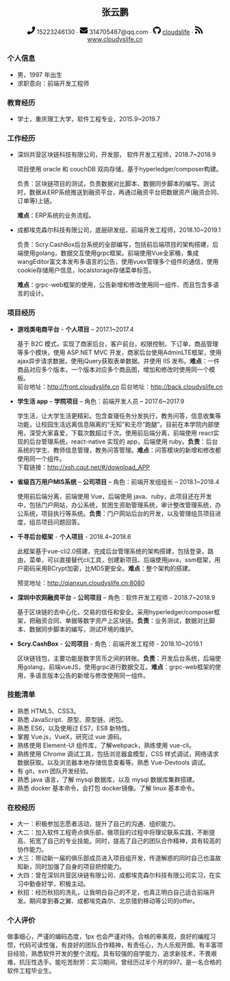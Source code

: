  <div align="center">
     <h2>张云鹏</h2>
     <div>
         <span>
             <img src="assets/phone-solid.svg" width="18px">
             15223246130
         </span>
         ·
         <span>
             <img src="assets/envelope-solid.svg" width="18px">
             314705487@qq.com
         </span>
         ·
         <span>
             <img src="assets/github-brands.svg" width="18px">
             <a href="https://github.com/cloudslife">cloudslife</a>
         </span>
         ·
         <span>
             <img src="assets/rss-solid.svg" width="18px">
             <a href="https://www.cloudyslife.cn">www.cloudyslife.cn</a>
         </span>
     </div>
 </div>




 ### 个人信息

 - 男，1997 年出生
 - 求职意向：前端开发工程师

### 教育经历

- 学士，重庆理工大学，软件工程专业，2015.9~2019.7

### 工作经历

- 深圳共营区块链科技有限公司，开发部， 软件开发工程师，2018.7~2018.9

  项目使用 oracle 和 couchDB 双向存储，基于hyperledger/composer构建。

  负责：区块链项目的测试，负责数据对比脚本、数据同步脚本的编写。测试时，数据从ERP系统推送到融资平台，再通过融资平台把数据资产(融资合同、订单等)上链。  

  **难点**：ERP系统的业务流程。

- 成都埃克森尔科技有限公司，底层研发组，前端开发工程师，2018.10~2019.1

  负责：Scry.CashBox后台系统的全部编写，包括前后端项目的架构搭建，后端使用golang，数据交互使用grpc框架。前端使用Vue全家桶，集成wangEditor富文本发布多语言的公告，使用vuex管理多个组件的通信，使用cookie存储用户信息，localstorage存储菜单标签。  

  **难点**：grpc-web框架的使用，公告新增和修改使用同一组件、而且包含多语言的设计。

### 项目经历

- **游戏类电商平台** - **个人项目** – 2017.1~2017.4

  基于 B2C 模式，实现了商家后台，客户前台，权限控制，下订单，商品管理等多个模块，使用 ASP.NET MVC 开发，商家后台使用AdminLTE框架，使用ajax异步请求数据，使用jQuery获取表单数据。并使用 IIS 发布。**难点**：一件商品对应多个版本，一个版本对应多个商品图，增加和修改时使用同一个模板。  
  前台地址：http://front.cloudyslife.cn    后台地址：http://back.cloudyslife.cn

- **学生活 app** – **学院项目** – 角色：前端开发人员 – 2017.6~2017.9

  学生活，让大学生活更精彩。包含查寝任务分发执行，教务问答，信息收集等功能，让校园生活远离信息隔离的“无知”和无尽”跑腿”。目前在本学院内部使用，深受大家喜爱，下载次数超过千次。使用前后端分离，前端使用 react实现的后台管理系统，react-native 实现的 app，后端使用 ruby。**负责**：后台系统的学生、教师信息管理，教务问答管理。**难点**：问答模块的新增和修改都使用同一个组件。  
  下载链接：http://xsh.cqut.net/#/download_APP

- **省级百万用户MIS系统** – **公司项目** – 角色：前端开发组组长 – 2018.1~2018.4

  使用前后端分离，前端使用 Vue，后端使用 java、ruby，此项目还在开发中，包括门户网站，办公系统，贫困生资助管理系统，审计整改管理系统，办公系统，项目执行等系统。**负责**：门户网站后台的开发，以及管理组员项目进度，组员项目问题回答。

- **千寻后台框架** - **个人项目** - 2018.4~2018.6

  此框架基于vue-cli2.0搭建，完成后台管理系统的架构搭建，包括登录，路由，菜单，可以直接替代cli工具，创建新项目。后端使用java，ssm框架，用户密码采用BCrypt加密，比MD5更安全。**难点**：整个架构的搭建。  

  预览地址：http://qianxun.cloudyslife.cn:8080

- **深圳中农网融资平台** – **公司项目** – 角色：软件开发工程师 - 2018.7~2018.9

  基于区块链的去中心化，交易的信任和安全。采用hyperledger/composer框架，把融资合同、单据等数字资产上区块链。**负责**：业务测试，数据对比脚本、数据同步脚本的编写，测试环境的维护。

- **Scry.CashBox** - **公司项目** - 角色：前端开发工程师 - 2018.10~2019.1

  区块链钱包，主要功能是数字货币之间的转账。**负责**：开发后台系统，后端使用golang，前端vueJS，使用grpc进行数据交互。**难点**：grpc-web框架的使用，多语言版本公告的新增与修改使用同一组件。

### 技能清单

- 熟悉 HTML5、CSS3。
- 熟悉 JavaScript、原型、原型链、闭包。
- 熟悉 ES6，以及使用过 ES7，ES8 新特性。
- 掌握 Vue.js，VueX，研究过 vue 源码。
- 熟练使用 Element-UI 组件库，了解webpack，熟练使用 vue-cli。
- 熟练使用 Chrome 调试工具，包括浏览器盒模型，CSS 样式调试，网络请求数据获取。以及浏览器本地存储信息查看等。熟悉 Vue-Devtools 调试。
- 有 git，svn 团队开发经验。
- 熟悉 java 语言，了解 mysql 数据库，以及 mysql 数据库集群搭建。
- 熟悉 docker 基本命令，会打包 docker镜像。了解 linux 基本命令。

### 在校经历

- 大一：积极参加志愿者活动，提升了自己的沟通、组织能力。
- 大二：加入软件工程奇点俱乐部，做项目的过程中将理论联系实践，不断提高、拓宽了自己的专业技能。同时，提高了自己的团队合作精神，具有较高的协作能力。
- 大三：带动新一届的俱乐部成员进入项目组开发，传道解惑的同时自己也温故知新，同时加强了自身的项目把控能力。
- 大四：曾在深圳共营区块链有限公司、成都埃克森尔科技有限公司实习，在实习中勤奋好学，积极主动。
- 秋招：经历秋招的洗礼，让我明白自己的不足，也真正明白自己适合前端开发。期间拿到春之翼、成都埃克森尔、北京猎豹移动等公司的offer。

### 个人评价

做事细心，严谨的编码态度，1px 也会严谨对待。合格的审美观，良好的编程习惯，代码可读性强，有良好的团队合作精神，有责任心，为人乐观开朗。有丰富项目经验，熟悉软件开发的整个流程。具有较强的自学能力，追求新技术，不畏艰难，抗压性选手。能吃苦耐劳：实习期间，曾经历过半个月的997。是一名合格的软件工程毕业生。